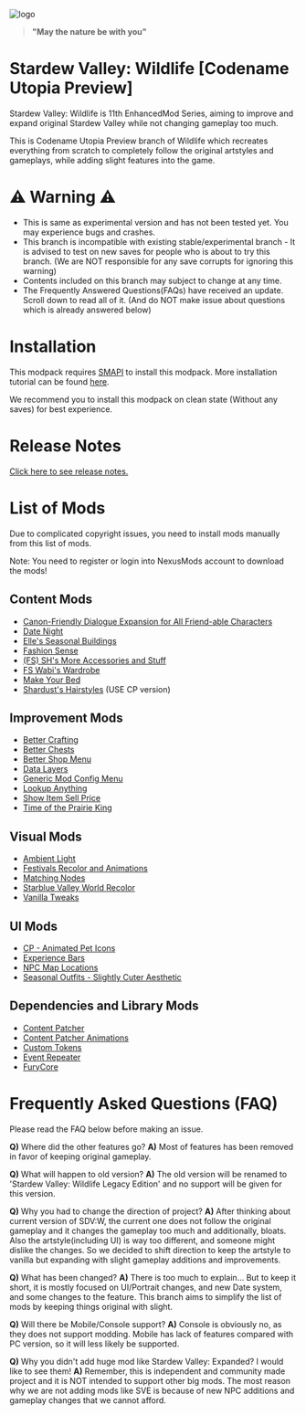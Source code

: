 ![logo](https://user-images.githubusercontent.com/25527589/153413693-8abd320c-84db-49fc-8bea-87ee96c81a3b.png)

> **"May the nature be with you"**

# Stardew Valley: Wildlife [Codename Utopia Preview]
Stardew Valley: Wildlife is 11th EnhancedMod Series, aiming to improve and expand original Stardew Valley while not changing gameplay too much.

This is Codename Utopia Preview branch of Wildlife which recreates everything from scratch to completely follow the original artstyles and gameplays, while adding slight features into the game.

# ⚠️ Warning ⚠️
* This is same as experimental version and has not been tested yet. You may experience bugs and crashes.
* This branch is incompatible with existing stable/experimental branch - It is advised to test on new saves for people who is about to try this branch. (We are NOT responsible for any save corrupts for ignoring this warning)
* Contents included on this branch may subject to change at any time.
* The Frequently Answered Questions(FAQs) have received an update. Scroll down to read all of it. (And do NOT make issue about questions which is already answered below)

# Installation
This modpack requires [SMAPI](https://smapi.io/) to install this modpack. More installation tutorial can be found [here](https://stardewvalleywiki.com/Modding:Player_Guide/Getting_Started).

We recommend you to install this modpack on clean state (Without any saves) for best experience.

# Release Notes
[Click here to see release notes.](https://github.com/MysticMoonlight/EnhancedMod/blob/main/svwl/utopia/CHANGELOG.md)

# List of Mods
Due to complicated copyright issues, you need to install mods manually from this list of mods.

Note: You need to register or login into NexusMods account to download the mods!

## Content Mods
<!-- The mod which adds more contents into the game -->
* [Canon-Friendly Dialogue Expansion for All Friend-able Characters](https://www.nexusmods.com/stardewvalley/mods/2544)
* [Date Night](https://www.nexusmods.com/stardewvalley/mods/11459)
* [Elle's Seasonal Buildings](https://www.nexusmods.com/stardewvalley/mods/1993)
* [Fashion Sense](https://www.nexusmods.com/stardewvalley/mods/9969)
* [(FS) SH's More Accessories and Stuff](https://www.nexusmods.com/stardewvalley/mods/10659)
* [FS Wabi's Wardrobe](https://www.nexusmods.com/stardewvalley/mods/11113)
* [Make Your Bed](https://www.nexusmods.com/stardewvalley/mods/5368)
* [Shardust's Hairstyles](https://www.nexusmods.com/stardewvalley/mods/8138) (USE CP version)

## Improvement Mods
<!-- The mod which improves the game but not excessively -->
* [Better Crafting](https://www.nexusmods.com/stardewvalley/mods/11115)
* [Better Chests](https://www.nexusmods.com/stardewvalley/mods/9791)
* [Better Shop Menu](https://www.nexusmods.com/stardewvalley/mods/2012)
* [Data Layers](https://www.nexusmods.com/stardewvalley/mods/1691)
* [Generic Mod Config Menu](https://www.nexusmods.com/stardewvalley/mods/5098)
* [Lookup Anything](https://www.nexusmods.com/stardewvalley/mods/541)
* [Show Item Sell Price](https://www.nexusmods.com/stardewvalley/mods/5)
* [Time of the Prairie King](https://www.nexusmods.com/stardewvalley/mods/5631)

## Visual Mods
<!-- The mod which simply changes visual of graphics -->
* [Ambient Light](https://www.nexusmods.com/stardewvalley/mods/4639)
* [Festivals Recolor and Animations](https://www.nexusmods.com/stardewvalley/mods/2822)
* [Matching Nodes](https://www.nexusmods.com/stardewvalley/mods/11124)
* [Starblue Valley World Recolor](https://www.nexusmods.com/stardewvalley/mods/1869)
* [Vanilla Tweaks](https://www.nexusmods.com/stardewvalley/mods/10852)

## UI Mods 
<!-- The mod which simply changes existing UI -->
* [CP - Animated Pet Icons](https://www.nexusmods.com/stardewvalley/mods/10392)
* [Experience Bars](https://www.nexusmods.com/stardewvalley/mods/509)
* [NPC Map Locations](https://www.nexusmods.com/stardewvalley/mods/239)
* [Seasonal Outfits - Slightly Cuter Aesthetic](https://www.nexusmods.com/stardewvalley/mods/5450)

## Dependencies and Library Mods
<!-- The mod which is library or dependencies of specific mods -->
* [Content Patcher](https://www.nexusmods.com/stardewvalley/mods/1915)
* [Content Patcher Animations](https://www.nexusmods.com/stardewvalley/mods/3853)
* [Custom Tokens](https://www.nexusmods.com/stardewvalley/mods/7517)
* [Event Repeater](https://www.nexusmods.com/stardewvalley/mods/3642)
* [FuryCore](https://www.nexusmods.com/stardewvalley/mods/10696)

# Frequently Asked Questions (FAQ)
Please read the FAQ below before making an issue.

**Q)** Where did the other features go?
**A)** Most of features has been removed in favor of keeping original gameplay.

**Q)** What will happen to old version?
**A)** The old version will be renamed to 'Stardew Valley: Wildlife Legacy Edition' and no support will be given for this version.

**Q)** Why you had to change the direction of project?
**A)** After thinking about current version of SDV:W, the current one does not follow the original gameplay and it changes the gameplay too much and additionally, bloats. Also the artstyle(including UI) is way too different, and someone might dislike the changes. So we decided to shift direction to keep the artstyle to vanilla but expanding with slight gameplay additions and improvements.

**Q)** What has been changed?
**A)** There is too much to explain... But to keep it short, it is mostly focused on UI/Portrait changes, and new Date system, and some changes to the feature. This branch aims to simplify the list of mods by keeping things original with slight.

**Q)** Will there be Mobile/Console support?
**A)** Console is obviously no, as they does not support modding.
Mobile has lack of features compared with PC version, so it will less likely be supported.

**Q)** Why you didn't add huge mod like Stardew Valley: Expanded? I would like to see them!
**A)** Remember, this is independent and community made project and it is NOT intended to support other big mods.
The most reason why we are not adding mods like SVE is because of new NPC additions and gameplay changes that we cannot afford.